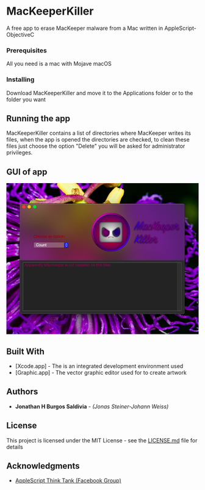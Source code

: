 # MacKeeperKiller

A free app to erase MacKeeper malware from a Mac written in AppleScript-ObjectiveC

### Prerequisites

All you need is a mac with Mojave macOS

### Installing

Download MacKeeperKiller and move it to the Applications folder or to the folder you want

## Running the app

MacKeeperKiller contains a list of directories where MacKeeper writes its files, when the app is opened the directories are checked, to clean these files just choose the option "Delete" you will be asked for administrator privileges.

## GUI of app

![alt text](https://github.com/jonathanburgossaldivia/MacKeeperKiller/blob/master/app%20interface.png)

## Built With

* [Xcode.app] - The is an integrated development environment used
* [Graphic.app] - The vector graphic editor used for to create artwork

## Authors

* **Jonathan H Burgos Saldivia** - *(Jonas Steiner-Johann Weiss)*

## License

This project is licensed under the MIT License - see the [LICENSE.md](LICENSE.md) file for details

## Acknowledgments

* [AppleScript Think Tank (Facebook Group)](https://www.facebook.com/groups/179313285447304/)
